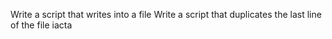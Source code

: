 Write a script that writes into a file
Write a script that duplicates the last line of the file iacta
